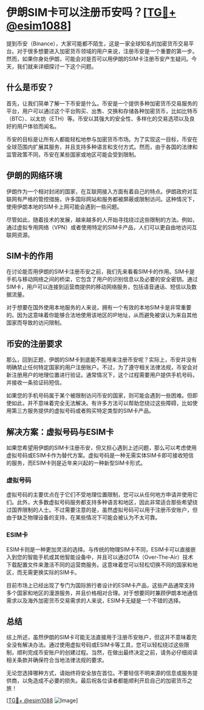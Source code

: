 # 伊朗SIM卡可以注册币安吗？[[TG💪+ @esim1088](https://t.me/s/esim1088)]

提到币安（Binance），大家可能都不陌生，这是一家全球知名的加密货币交易平台。对于很多想要进入加密货币领域的用户来说，注册币安是一个重要的第一步。然而，如果你身处伊朗，可能会对是否可以用伊朗的SIM卡注册币安产生疑问。今天，我们就来详细探讨一下这个问题。

## 什么是币安？

首先，让我们简单了解一下币安是什么。币安是一个提供多种加密货币交易服务的平台，用户可以通过这个平台购买、出售、交换和存储各种加密货币，比如比特币（BTC）、以太坊（ETH）等。币安以其强大的安全性、多样化的交易选项以及良好的用户体验而闻名。

币安的目标是让所有人都能轻松地参与加密货币市场。为了实现这一目标，币安在全球范围内扩展其服务，并且支持多种语言和支付方式。然而，由于各国的法律和监管政策不同，币安在某些国家或地区可能会受到限制。

## 伊朗的网络环境

伊朗作为一个相对封闭的国家，在互联网接入方面有着自己的特点。伊朗政府对互联网有严格的管控措施，许多国际网站和服务都被屏蔽或限制访问。这种情况下，使用伊朗本地的SIM卡上网可能会遇到一些问题。

尽管如此，随着技术的发展，越来越多的人开始寻找绕过这些限制的方法。例如，通过虚拟专用网络（VPN）或者使用特定的SIM卡产品，人们可以更自由地访问互联网资源。

## SIM卡的作用

在讨论能否用伊朗的SIM卡注册币安之前，我们先来看看SIM卡的作用。SIM卡是手机与移动网络之间的桥梁，它包含了用户的识别信息以及必要的安全密钥。通过SIM卡，用户可以连接到运营商提供的移动网络服务，包括语音通话、短信以及数据流量。

对于想要在国外使用本地服务的人来说，拥有一个有效的本地SIM卡是非常重要的。因为这意味着你能够合法地使用该地区的IP地址，从而避免被误认为来自其他国家而导致的访问限制。

## 币安的注册要求

那么，回到正题，伊朗的SIM卡到底能不能用来注册币安呢？实际上，币安并没有明确禁止任何特定国家的用户注册账户。不过，为了遵守相关法律法规，币安会对新注册用户的地理位置进行验证。通常情况下，这个过程需要用户提供手机号码，并接收一条验证码短信。

如果您的手机号码属于某个被限制访问币安的国家，则可能会遇到一些困难。但即使如此，并不意味着完全无法解决。有许多方法可以帮助您绕过这些障碍，比如使用第三方服务提供的虚拟号码或者购买特定类型的SIM卡产品。

## 解决方案：虚拟号码与ESIM卡

如果您希望用伊朗的SIM卡注册币安，但又担心遇到上述问题，那么可以考虑使用虚拟号码或ESIM卡作为替代方案。虚拟号码是一种无需实体SIM卡即可接收短信的服务，而ESIM卡则是近年来兴起的一种新型SIM卡形式。

### 虚拟号码

虚拟号码的主要优点在于它们不受地理位置限制，您可以从任何地方申请并使用它们。此外，大多数虚拟号码服务都支持多种语言和地区，因此非常适合那些希望绕过国界限制的人士。不过需要注意的是，虽然虚拟号码可以用于注册币安账户，但由于缺乏物理设备的支持，在某些情况下可能会被认为不太可靠。

### ESIM卡

ESIM卡则是一种更加灵活的选择。与传统的物理SIM卡不同，ESIM卡可以直接嵌入到您的智能手机或其他智能设备中，并且可以通过OTA（Over-The-Air）技术下载配置文件来激活不同的运营商服务。这意味着您可以轻松切换不同的国家和地区，而无需更换实际的SIM卡。

目前市场上已经出现了专门为国际旅行者设计的ESIM卡产品，这些产品通常支持多个国家和地区的漫游服务，并且价格相对合理。对于想要同时兼顾伊朗本地通信需求以及海外加密货币交易需求的人来说，ESIM卡无疑是一个不错的选择。

## 总结

综上所述，虽然伊朗的SIM卡可能无法直接用于注册币安账户，但这并不意味着完全没有解决办法。通过使用虚拟号码或ESIM卡等工具，您可以轻松绕过这些限制，顺利完成币安账户的创建过程。当然，在做出最终决定之前，请务必仔细阅读相关条款并确保符合当地法律法规的要求。

无论您选择哪种方式，请始终将安全放在首位。不要轻信不明来源的信息或服务提供商，以免造成不必要的损失。最后祝各位读者都能顺利开启自己的加密货币之旅！

[[TG💪+ @esim1088](https://t.me/s/esim1088) ![Image](https://i.postimg.cc/4NQfJmqS/Snipaste-2025-05-13-00-14-12.png)]